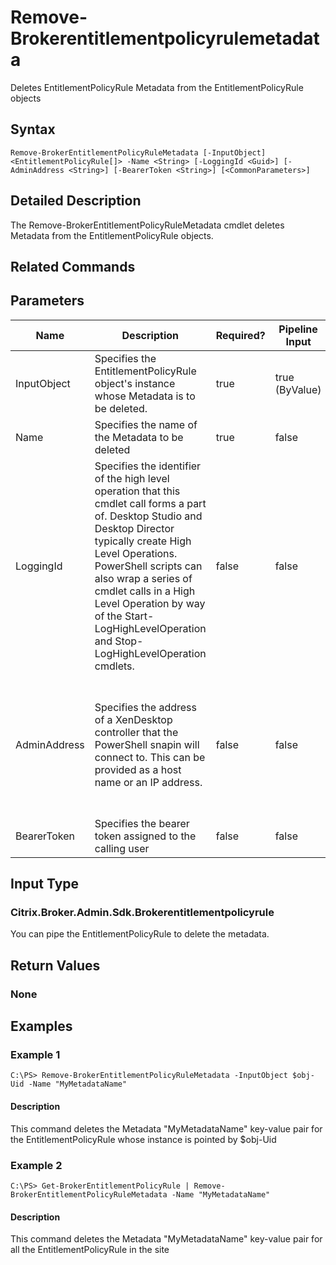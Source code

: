 ﻿
# Remove-Brokerentitlementpolicyrulemetadata
Deletes EntitlementPolicyRule Metadata from the EntitlementPolicyRule objects
## Syntax
```
Remove-BrokerEntitlementPolicyRuleMetadata [-InputObject] <EntitlementPolicyRule[]> -Name <String> [-LoggingId <Guid>] [-AdminAddress <String>] [-BearerToken <String>] [<CommonParameters>]
```
## Detailed Description
The Remove-BrokerEntitlementPolicyRuleMetadata cmdlet deletes Metadata from the EntitlementPolicyRule objects.


## Related Commands

## Parameters
| Name   | Description | Required? | Pipeline Input | Default Value |
| --- | --- | --- | --- | --- |
| InputObject | Specifies the EntitlementPolicyRule object's instance whose Metadata is to be deleted. | true | true (ByValue) |  |
| Name | Specifies the name of the Metadata to be deleted | true | false |  |
| LoggingId | Specifies the identifier of the high level operation that this cmdlet call forms a part of. Desktop Studio and Desktop Director typically create High Level Operations. PowerShell scripts can also wrap a series of cmdlet calls in a High Level Operation by way of the Start-LogHighLevelOperation and Stop-LogHighLevelOperation cmdlets. | false | false |  |
| AdminAddress | Specifies the address of a XenDesktop controller that the PowerShell snapin will connect to. This can be provided as a host name or an IP address. | false | false | Localhost. Once a value is provided by any cmdlet, this value will become the default. |
| BearerToken | Specifies the bearer token assigned to the calling user | false | false |  |

## Input Type

### Citrix.Broker.Admin.Sdk.Brokerentitlementpolicyrule
You can pipe the EntitlementPolicyRule to delete the metadata.
## Return Values

### None

## Examples

### Example 1
```
C:\PS> Remove-BrokerEntitlementPolicyRuleMetadata -InputObject $obj-Uid -Name "MyMetadataName"
```
#### Description
This command deletes the Metadata "MyMetadataName" key-value pair for the EntitlementPolicyRule whose instance is pointed by \$obj-Uid
### Example 2
```
C:\PS> Get-BrokerEntitlementPolicyRule | Remove-BrokerEntitlementPolicyRuleMetadata -Name "MyMetadataName"
```
#### Description
This command deletes the Metadata "MyMetadataName" key-value pair for all the EntitlementPolicyRule in the site
